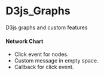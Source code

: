 # **D3js_Graphs** #

D3js graphs and custom features



#### Network Chart

* Click event for nodes.
* Custom message in empty space.
* Callback for click event.

